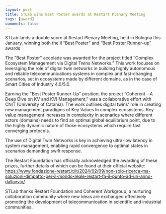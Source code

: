 ```yaml
---
layout: post
title: STLab wins Best Poster awards at Restart Plenary Meeting
tags: [award]
comments: false
---
```


STLab lands a double score at Restart Plenary Meeting, held in Bologna this January, winning both the il “Best Poster” and “Best Poster Runner–up” awards

The "Best Poster" accolade was awarded for the project titled “Complex Ecosystem Management via Digital Twins Networks.”
This work focuses on leveraging the role of digital twin networks in building highly autonomous and reliable telecommunications systems in complex and fast-changing scenarios, set in ecosystems made by different domains, as in the case of Smart Cities of Industry 4.0/5.0.

Earning the "Best Poster Runner-Up" position, the project “Coherent – A Deep Dive on KV and KVI Management,” was a collaborative effort with CNIT (University of Catania).
The work outlines digital twins' role in creating new management paradigms of Key Values In complex ecosystems. Key value management increases in complexity in scenarios where different actors (domains) needs to find an optimal global equilibrium point, due to the highly dynamic nature of those ecosystems which require fast converging protocols.

The use of Digital Twin Networks is key in achieving ultra-low latency in system management, enabling rapid convergence to optimal states in scenarios demanding swift response.

The Restart Foundation has officially acknowledged the awarding of these prizes, further details of which can be found at their official website: https://www.fondazione-restart.it/it/2024/02/09/non-solo-ricerca-ma-soluzioni-dimpatto-per-il-mondo-reale-restart-fa-il-punto-ad-un-anno-dallavvio/.

STLab thanks Restart Foundation and Coherent Workgroup, a nurturing collaboration community where new ideas are exchanged effectively promoting the development of telecommunication in  scientific and industrial communities.
